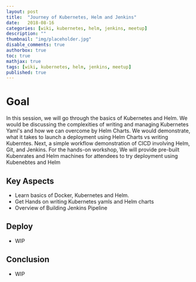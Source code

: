 ```yaml
---
layout: post
title:  "Journey of Kubernetes, Helm and Jenkins"
date:   2018-08-16
categories: [wiki, kubernetes, helm, jenkins, meetup]
description: ""
thumbnail: "img/placeholder.jpg"
disable_comments: true
authorbox: true
toc: true
mathjax: true
tags: [wiki, kubernetes, helm, jenkins, meetup]
published: true
---
```


# Goal

In this session, we will go through the basics of Kubernetes and Helm. We would be discussing the complexities of writing and managing Kubernetes Yaml's and how we can overcome by Helm Charts. We would demonstrate, what it takes to launch a deployment using Helm Charts vs writing Kuberntes.  Next, a simple workflow demonstration of  CICD involving Helm, Git, and Jenkins. For the hands-on workshop, We will provide pre-built Kubenrates and Helm machines for attendees to try deployment using Kubenebtes and Helm

## Key Aspects

- Learn basics of Docker, Kubernetes and Helm.
- Get Hands on writing Kubernetes yamls and Helm charts
- Overview of Building Jenkins Pipeline

## Deploy

- WIP

## Conclusion

- WIP




